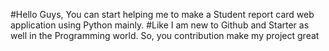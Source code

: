 #Hello Guys, You can start helping me to make a Student report card web application using Python mainly.
#Like I am new to Github and Starter as well in the Programming world. So, you contribution make my project great
